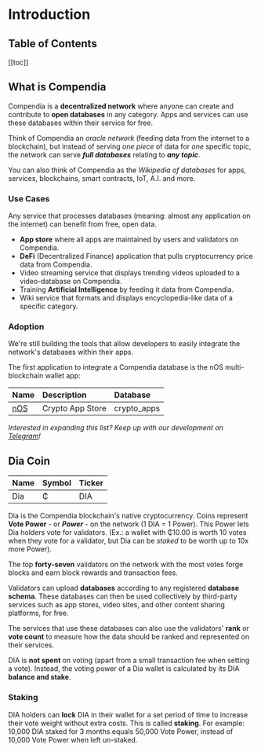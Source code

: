 # Introduction

## Table of Contents
[[toc]]

## What is Compendia
Compendia is a **decentralized network** where anyone can create and contribute to **open databases** in any category. Apps and services can use these databases within their service for free. 

Think of Compendia an *oracle network* (feeding data from the internet to a blockchain), but instead of serving *one piece* of data for *one* specific topic, the network can serve ***full databases*** relating to ***any topic***.

You can also think of Compendia as the *Wikipedia of databases* for apps, services, blockchains, smart contracts, IoT, A.I. and more. 


### Use Cases
Any service that processes databases (meaning: almost any application on the internet) can benefit from free, open data.
* **App store** where all apps are maintained by users and validators on Compendia.
* **DeFi** (Decentralized Finance) application that pulls cryptocurrency price data from Compendia.
* Video streaming service that displays trending videos uploaded to a video-database on Compendia. 
* Training **Artificial Intelligence** by feeding it data from Compendia.
* Wiki service that formats and displays encyclopedia-like data of a specific category.

### Adoption
We're still building the tools that allow developers to easily integrate the network's databases within their apps.

The first application to integrate a Compendia database is the nOS multi-blockchain wallet app:

|   Name                  | Description        | Database     |
| ------------------------|:-------------------|:-------------| 
| [nOS](https://nos.io)   | Crypto App Store   | crypto_apps  |

*Interested in expanding this list? Keep up with our development on [Telegram](https://t.me/Compendia)!*

## Dia Coin

|   Name      |  Symbol   | Ticker  |
| ------------|----------|---------| 
| Dia         | ₵         | DIA     |

Dia is the Compendia blockchain's native cryptocurrency. Coins represent **Vote Power** - or ***Power*** - on the network (1 DIA = 1 Power). This Power lets Dia holders vote for validators. (Ex.: a wallet with ₵10.00 is worth 10 votes when they vote for a validator, but Dia can be *staked* to be worth up to 10x more Power).

The top **forty-seven** validators on the network with the most votes forge blocks and earn block rewards and transaction fees.

Validators can upload **databases** according to any registered **database schema**. These databases can then be used collectively by third-party services such as app stores, video sites, and other content sharing platforms, for free.

The services that use these databases can also use the validators' **rank** or **vote count** to measure how the data should be ranked and represented on their services.

DIA is **not spent** on voting (apart from a small transaction fee when setting a vote). Instead, the voting power of a Dia wallet is calculated by its DIA **balance and stake**.

### Staking
 DIA holders can **lock** DIA in their wallet for a set period of time to increase their vote weight without extra costs. This is called **staking**. For example: 10,000 DIA staked for 3 months equals 50,000 Vote Power, instead of 10,000 Vote Power when left un-staked.